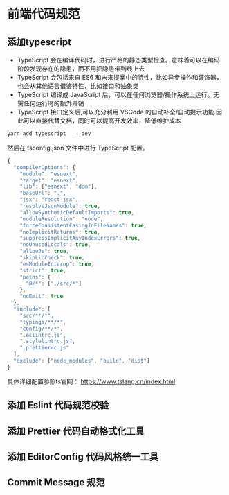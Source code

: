 <!-- ---
sidebar_position: 4
--- -->

# 前端代码规范

## 添加typescript
* TypeScript 会在编译代码时，进行严格的静态类型检查。意味着可以在编码阶段发现存在的隐患，而不用把隐患带到线上去
* TypeScript 会包括来自 ES6 和未来提案中的特性，比如异步操作和装饰器，也会从其他语言借鉴特性，比如接口和抽象类
* TypeScript 编译成 JavaScript 后，可以在任何浏览器/操作系统上运行。无需任何运行时的额外开销
* TypeScript 接口定义后,可以充分利用 VSCode 的自动补全/自动提示功能.因此可以直接代替文档，同时可以提高开发效率，降低维护成本

```js
yarn add typescript   --dev
```

然后在 tsconfig.json 文件中进行 TypeScript 配置。

```js
{
  "compilerOptions": {
    "module": "esnext",
    "target": "esnext",
    "lib": ["esnext", "dom"],
    "baseUrl": ".",
    "jsx": "react-jsx",
    "resolveJsonModule": true,
    "allowSyntheticDefaultImports": true,
    "moduleResolution": "node",
    "forceConsistentCasingInFileNames": true,
    "noImplicitReturns": true,
    "suppressImplicitAnyIndexErrors": true,
    "noUnusedLocals": true,
    "allowJs": true,
    "skipLibCheck": true,
    "esModuleInterop": true,
    "strict": true,
    "paths": {
      "@/*": ["./src/*"]
    },
    "noEmit": true
  },
  "include": [
    "src/**/*",
    "typings/**/*",
    "config/**/*",
    ".eslintrc.js",
    ".stylelintrc.js",
    ".prettierrc.js"
  ],
  "exclude": ["node_modules", "build", "dist"]
}

```

具体详细配置参照ts官网： https://www.tslang.cn/index.html

## 添加 Eslint 代码规范校验

## 添加 Prettier 代码自动格式化工具

## 添加 EditorConfig 代码风格统一工具

## Commit Message 规范
